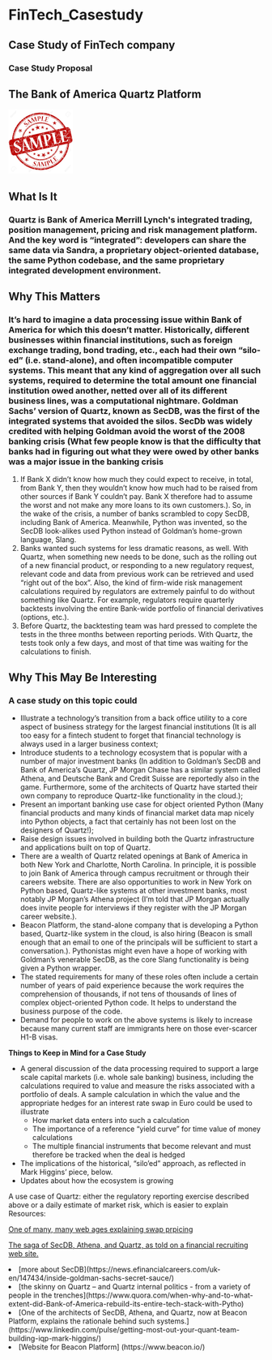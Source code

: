 <H1> FinTech_Casestudy</H1>


<H2> Case Study of FinTech company </H2>

<H3> Case Study Proposal </H3>



##  The Bank of America Quartz Platform 
![Image](https://github.com/pdevalaraju/FinTech_Casestudy/blob/master/download.png)


## What Is It

### Quartz is Bank of America Merrill Lynch's integrated trading, position management, pricing and risk management platform. And the key word is “integrated”: developers can share the same data via Sandra, a proprietary object-oriented database, the same Python codebase, and the same proprietary integrated development environment.


## Why This Matters
### It’s hard to imagine a data processing issue within Bank of America for which this doesn’t matter. Historically, different businesses within financial institutions, such as foreign exchange trading, bond trading, etc., each had their own “silo-ed” (i.e. stand-alone), and often incompatible computer systems. This meant that any kind of aggregation over all such systems, required to determine the total amount one financial institution owed another, netted over all of its different business lines, was a computational nightmare. Goldman Sachs’ version of Quartz, known as SecDB, was the first of the integrated systems that avoided the silos. SecDb was widely credited with helping Goldman avoid the worst of the 2008 banking crisis (What few people know is that the difficulty that banks had in figuring out what they were owed by other banks was a major issue in the banking crisis
<ol>
<Li> If Bank X didn’t know how much they could expect to receive, in total, from Bank Y, then they wouldn’t know how much had to be raised from other sources if Bank Y couldn’t pay. Bank X therefore had to assume the worst and not make any more loans to its own customers.). So, in the wake of the crisis, a number of banks scrambled to copy SecDB, including Bank of America. Meanwhile, Python was invented, so the SecDB look-alikes used Python instead of Goldman’s home-grown language, Slang. </Li>

<Li>
Banks wanted such systems for less dramatic reasons, as well. With Quartz, when something new needs to be done, such as the rolling out of a new financial product, or responding to a new regulatory request, relevant code and data from previous work can be retrieved and used “right out of the box”. Also, the kind of firm-wide risk management calculations required by regulators are extremely painful to do without something like Quartz. For example, regulators require quarterly backtests involving the entire Bank-wide portfolio of financial derivatives (options, etc.). </Li>

<Li>Before Quartz, the backtesting team was hard pressed to complete the tests in the three months between reporting periods. With Quartz, the tests took only a few days, and most of that time was waiting for the calculations to finish. </Li>
</ol>

## Why This May Be Interesting ##

### A case study on this topic could

<Ul>
<LI>Illustrate a technology’s transition from a back office utility to a core aspect of business strategy for the largest financial institutions (It is all too easy for a fintech student to forget that financial technology is always used in a larger business context;</li>
<LI>Introduce students to a technology ecosystem that is popular with a number of major investment banks (In addition to Goldman’s SecDB and Bank of America’s Quartz, JP Morgan Chase has a similar system called Athena, and Deutsche Bank and Credit Suisse are reportedly also in the game. Furthermore, some of the architects of Quartz have started their own company to reproduce Quartz-like functionality in the cloud.); </li>

<LI>Present an important banking use case for object oriented Python (Many financial products and many kinds of financial market data map nicely into Python objects, a fact that certainly has not been lost on the designers of Quartz!);</li>

<LI>Raise design issues involved in building both the Quartz infrastructure and applications built on top of Quartz.</li>

<LI>There are a wealth of Quartz related openings at Bank of America in both New York and Charlotte, North Carolina. In principle, it is possible to join Bank of America through campus recruitment or through their careers website. There are also opportunities to work in New York on Python based, Quartz-like systems at other investment banks, most notably JP Morgan’s Athena project (I’m told that JP Morgan actually does invite people for interviews if they register with the JP Morgan career website.).</li>

<LI> Beacon Platform, the stand-alone company that is developing a Python based, Quartz-like system in the cloud, is also hiring (Beacon is small enough that an email to one of the principals will be sufficient to start a conversation.). Pythonistas might even have a hope of working with Goldman’s venerable SecDB, as the core Slang functionality is being given a Python wrapper.</li>

<LI>The stated requirements for many of these roles often include a certain number of years of paid experience because the work requires the comprehension of thousands, if not tens of thousands of lines of complex object-oriented Python code. It helps to understand the business purpose of the code.</li>

<LI>Demand for people to work on the above systems is likely to increase because many current staff are immigrants here on those ever-scarcer H1-B visas.</li>
</ul>

**Things to Keep in Mind for a Case Study**
<ul>
<Li>A general discussion of the data processing required to support a large scale capital markets (i.e. whole sale banking) business, including the calculations required to value and measure the risks associated with a portfolio of deals. A sample calculation in which the value and the appropriate hedges for an interest rate swap in Euro could be used to illustrate 
<ul>
<li> How market data enters into such a calculation </li>
<li>The importance of a reference “yield curve” for time value of money calculations </li>
<li>The multiple financial instruments that become relevant and must therefore be tracked
when the deal is hedged
</li>
</Ul>
<LI>The implications of the historical, “silo’ed” approach, as reflected in Mark Higgins’ piece, below.
<LI>Updates about how the ecosystem is growing </LI>
</ul>

A use case of Quartz: either the regulatory reporting exercise described above or a daily estimate of market risk, which is easier to explain Resources:


 [One of many, many web ages explaining swap prpicing](https://www.fincad.com/resources/resource-library/wiki/swap-pricing) 

 [The saga of SecDB, Athena, and Quartz, as told on a financial recruiting web site.](https://news.efinancialcareers.com/uk-en/276170/secdb-quartz-athena-analytics)

<Li> [more about SecDB](https://news.efinancialcareers.com/uk-en/147434/inside-goldman-sachs-secret-sauce/) </li>
<Li> [the skinny on Quartz – and Quartz internal politics - from a variety of people in the trenches](https://www.quora.com/when-why-and-to-what-extent-did-Bank-of-America-rebuild-its-entire-tech-stack-with-Pytho)  </li>
<Li> [One of the architects of SecDB, Athena, and Quartz, now at Beacon Platform, explains the
rationale behind such systems.](https://www.linkedin.com/pulse/getting-most-out-your-quant-team-building-iqp-mark-higgins/)
</li>
<Li>[Website for Beacon Platform] (https://www.beacon.io/)
</OL>